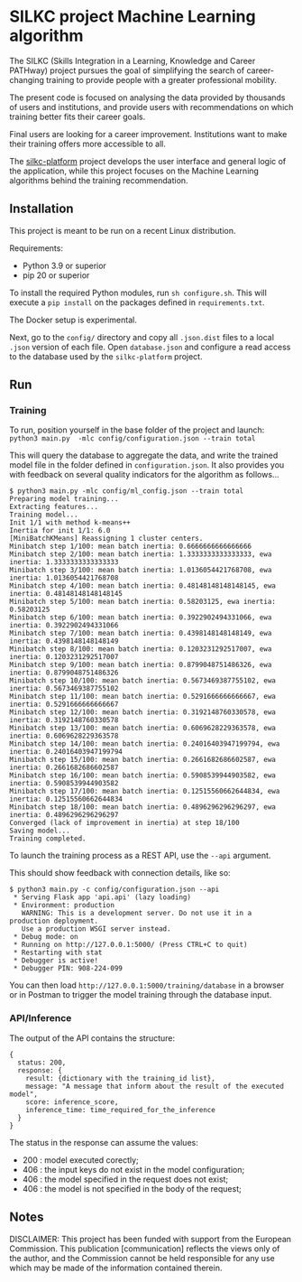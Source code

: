 # SILKC project Machine Learning algorithm

The SILKC (Skills Integration in a Learning, Knowledge and Career PATHway) project
pursues the goal of simplifying the search of career-changing training to provide
people with a greater professional mobility.

The present code is focused on analysing the data provided by thousands of users 
and institutions, and provide users with recommendations on which training better
fits their career goals.

Final users are looking for a career improvement.
Institutions want to make their training offers more accessible to all.

The [silkc-platform](https://github.com/silkc/silkc-platform) project develops the
user interface and general logic of the application, while this project focuses
on the Machine Learning algorithms behind the training recommendation.

## Installation

This project is meant to be run on a recent Linux distribution.

Requirements:
* Python 3.9 or superior
* pip 20 or superior

To install the required Python modules, run `sh configure.sh`. 
This will execute a `pip install` on the packages defined in `requirements.txt`.

The Docker setup is experimental.

Next, go to the `config/` directory and copy all `.json.dist` files to a local `.json` version of each file.
Open `database.json` and configure a read access to the database used by the `silkc-platform` project.

## Run

### Training

To run, position yourself in the base folder of the project and launch:
`python3 main.py  -mlc config/configuration.json --train total`

This will query the database to aggregate the data, and write the trained model file in the folder defined in `configuration.json`.
It also provides you with feedback on several quality indicators for the algorithm as follows...
```
$ python3 main.py -mlc config/ml_config.json --train total
Preparing model training...
Extracting features...
Training model...
Init 1/1 with method k-means++
Inertia for init 1/1: 6.0
[MiniBatchKMeans] Reassigning 1 cluster centers.
Minibatch step 1/100: mean batch inertia: 0.6666666666666666
Minibatch step 2/100: mean batch inertia: 1.3333333333333333, ewa inertia: 1.3333333333333333
Minibatch step 3/100: mean batch inertia: 1.0136054421768708, ewa inertia: 1.0136054421768708
Minibatch step 4/100: mean batch inertia: 0.48148148148148145, ewa inertia: 0.48148148148148145
Minibatch step 5/100: mean batch inertia: 0.58203125, ewa inertia: 0.58203125
Minibatch step 6/100: mean batch inertia: 0.3922902494331066, ewa inertia: 0.3922902494331066
Minibatch step 7/100: mean batch inertia: 0.4398148148148149, ewa inertia: 0.4398148148148149
Minibatch step 8/100: mean batch inertia: 0.1203231292517007, ewa inertia: 0.1203231292517007
Minibatch step 9/100: mean batch inertia: 0.8799048751486326, ewa inertia: 0.8799048751486326
Minibatch step 10/100: mean batch inertia: 0.5673469387755102, ewa inertia: 0.5673469387755102
Minibatch step 11/100: mean batch inertia: 0.5291666666666667, ewa inertia: 0.5291666666666667
Minibatch step 12/100: mean batch inertia: 0.3192148760330578, ewa inertia: 0.3192148760330578
Minibatch step 13/100: mean batch inertia: 0.6069628229363578, ewa inertia: 0.6069628229363578
Minibatch step 14/100: mean batch inertia: 0.24016403947199794, ewa inertia: 0.24016403947199794
Minibatch step 15/100: mean batch inertia: 0.2661682686602587, ewa inertia: 0.2661682686602587
Minibatch step 16/100: mean batch inertia: 0.5908539944903582, ewa inertia: 0.5908539944903582
Minibatch step 17/100: mean batch inertia: 0.12515560662644834, ewa inertia: 0.12515560662644834
Minibatch step 18/100: mean batch inertia: 0.4896296296296297, ewa inertia: 0.4896296296296297
Converged (lack of improvement in inertia) at step 18/100
Saving model...
Training completed.
```

To launch the training process as a REST API, use the `--api` argument.

This should show feedback with connection details, like so:
```
$ python3 main.py -c config/configuration.json --api
 * Serving Flask app 'api.api' (lazy loading)
 * Environment: production
   WARNING: This is a development server. Do not use it in a production deployment.
   Use a production WSGI server instead.
 * Debug mode: on
 * Running on http://127.0.0.1:5000/ (Press CTRL+C to quit)
 * Restarting with stat
 * Debugger is active!
 * Debugger PIN: 908-224-099
```
You can then load `http://127.0.0.1:5000/training/database` in a browser or in 
Postman to trigger the model training through the database input. 

### API/Inference

The output of the API contains the structure:

```
{
  status: 200,
  response: {
    result: {dictionary with the training_id list},
    message: "A message that inform about the result of the executed model",
    score: inference_score,
    inference_time: time_required_for_the_inference
  }
}
```

The status in the response can assume the values:
* 200 : model executed corectly;
* 406 : the input keys do not exist in the model configuration;
* 406 : the model specified in the request does not exist;
* 406 : the model is not specified in the body of the request;

## Notes

DISCLAIMER: This project has been funded with support from the European Commission.
This publication [communication] reflects the views only of the author, and the Commission cannot be held responsible for any use which may be made of the information contained therein.
